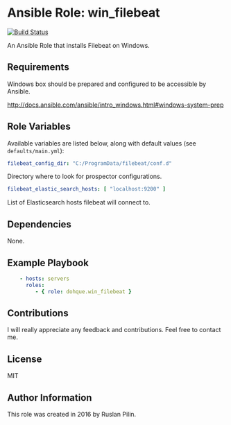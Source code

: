Ansible Role: win_filebeat
===============================

[![Build Status](https://travis-ci.org/dohque/ansible-role-win-filebeat.svg?branch=release)](https://travis-ci.org/dohque/ansible-role-win-filebeat)

An Ansible Role that installs Filebeat on Windows.


Requirements
------------

Windows box should be prepared and configured to be accessible by Ansible.

<http://docs.ansible.com/ansible/intro_windows.html#windows-system-prep>


Role Variables
--------------

Available variables are listed below, along with default values (see `defaults/main.yml`):

```yaml
filebeat_config_dir: "C:/ProgramData/filebeat/conf.d"
```

Directory where to look for prospector configurations.

```yaml
filebeat_elastic_search_hosts: [ "localhost:9200" ]
```

List of Elasticsearch hosts filebeat will connect to.


Dependencies
------------

  None.

Example Playbook
----------------

```yaml
    - hosts: servers
      roles:
         - { role: dohque.win_filebeat }
```

Contributions
-------------

I will really appreciate any feedback and contributions. Feel free to contact me.

License
-------

MIT

Author Information
------------------

This role was created in 2016 by Ruslan Pilin.

